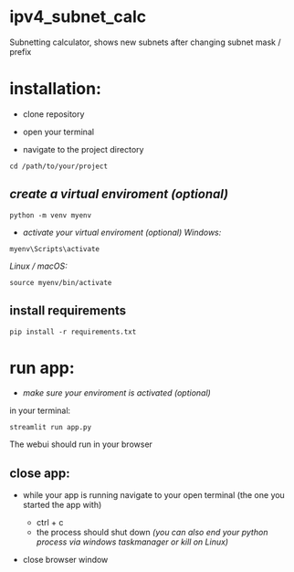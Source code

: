 # ipv4_subnet_calc
Subnetting calculator, shows new subnets after changing subnet mask / prefix

# installation:

- clone repository

- open your terminal
- navigate to the project directory

```
cd /path/to/your/project
```

## _create a virtual enviroment (optional)_

```
python -m venv myenv
```

- _activate your virtual enviroment (optional)_
_Windows:_

```
myenv\Scripts\activate
```

_Linux / macOS:_

```
source myenv/bin/activate
```

## install requirements
```
pip install -r requirements.txt
```

# run app:

- _make sure your enviroment is activated (optional)_

in your terminal:

```
streamlit run app.py
```    

The webui should run in your browser

## close app:

- while your app is running navigate to your open terminal (the one you started the app with)
    - ctrl + c
    - the process should shut down
    _(you can also end your python process via windows taskmanager or kill <pid> on Linux)_

- close browser window
